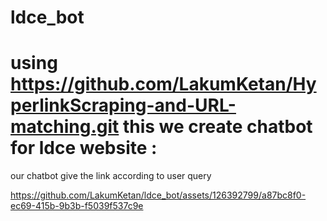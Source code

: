 # ldce_bot

# using https://github.com/LakumKetan/HyperlinkScraping-and-URL-matching.git this we create chatbot for ldce website :

our chatbot give the link according to user query

https://github.com/LakumKetan/ldce_bot/assets/126392799/a87bc8f0-ec69-415b-9b3b-f5039f537c9e

